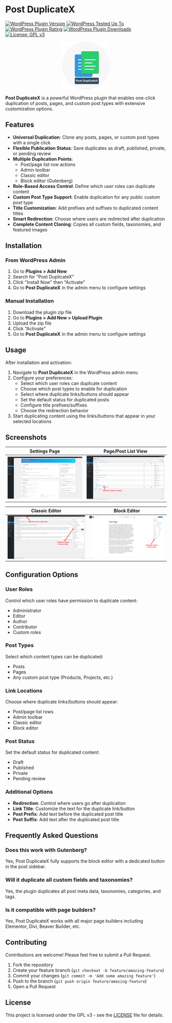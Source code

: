 # Post DuplicateX

[![WordPress Plugin Version](https://img.shields.io/wordpress/plugin/v/post-duplicatex.svg)](https://wordpress.org/plugins/post-duplicatex/)
[![WordPress Tested Up To](https://img.shields.io/wordpress/v/post-duplicatex.svg)](https://wordpress.org/plugins/post-duplicatex/)
[![WordPress Plugin Rating](https://img.shields.io/wordpress/plugin/r/post-duplicatex.svg)](https://wordpress.org/plugins/post-duplicatex/)
[![WordPress Plugin Downloads](https://img.shields.io/wordpress/plugin/dt/post-duplicatex.svg)](https://wordpress.org/plugins/post-duplicatex/)
[![License: GPL v3](https://img.shields.io/badge/License-GPL%20v3-blue.svg)](https://www.gnu.org/licenses/gpl-3.0.en.html)
<p align="center">
<img src="images/icon.svg" alt="Post DuplicateX" height="150"/>
</p>

**Post DuplicateX** is a powerful WordPress plugin that enables one-click duplication of posts, pages, and custom post types with extensive customization options.

## Features

- **Universal Duplication**: Clone any posts, pages, or custom post types with a single click
- **Flexible Publication Status**: Save duplicates as draft, published, private, or pending review
- **Multiple Duplication Points**: 
  - Post/page list row actions
  - Admin toolbar
  - Classic editor
  - Block editor (Gutenberg)
- **Role-Based Access Control**: Define which user roles can duplicate content
- **Custom Post Type Support**: Enable duplication for any public custom post type
- **Title Customization**: Add prefixes and suffixes to duplicated content titles
- **Smart Redirection**: Choose where users are redirected after duplication
- **Complete Content Cloning**: Copies all custom fields, taxonomies, and featured images

## Installation

### From WordPress Admin

1. Go to **Plugins > Add New**
2. Search for "Post DuplicateX"
3. Click "Install Now" then "Activate"
4. Go to **Post DuplicateX** in the admin menu to configure settings

### Manual Installation

1. Download the plugin zip file
2. Go to **Plugins > Add New > Upload Plugin**
3. Upload the zip file
4. Click "Activate"
5. Go to **Post DuplicateX** in the admin menu to configure settings


## Usage

After installation and activation:

1. Navigate to **Post DuplicateX** in the WordPress admin menu
2. Configure your preferences:
   - Select which user roles can duplicate content
   - Choose which post types to enable for duplication
   - Select where duplicate links/buttons should appear
   - Set the default status for duplicated posts
   - Configure title prefixes/suffixes
   - Choose the redirection behavior
3. Start duplicating content using the links/buttons that appear in your selected locations

## Screenshots

| Settings Page | Page/Post List View |
|:---:|:---:|
| ![Settings Page](images/screenshot-1.png) | ![Page/Post List](images/screenshot-2.png) |

| Classic Editor | Block Editor |
|:---:|:---:|
| ![Classic Editor](images/screenshot-3.png) | ![Block Editor](images/screenshot-4.png) |

## Configuration Options

### User Roles
Control which user roles have permission to duplicate content:
- Administrator
- Editor
- Author
- Contributor
- Custom roles

### Post Types
Select which content types can be duplicated:
- Posts
- Pages
- Any custom post type (Products, Projects, etc.)

### Link Locations
Choose where duplicate links/buttons should appear:
- Post/page list rows
- Admin toolbar
- Classic editor
- Block editor

### Post Status
Set the default status for duplicated content:
- Draft
- Published
- Private
- Pending review

### Additional Options
- **Redirection**: Control where users go after duplication
- **Link Title**: Customize the text for the duplicate link/button
- **Post Prefix**: Add text before the duplicated post title
- **Post Suffix**: Add text after the duplicated post title


## Frequently Asked Questions

### Does this work with Gutenberg?
Yes, Post DuplicateX fully supports the block editor with a dedicated button in the post sidebar.

### Will it duplicate all custom fields and taxonomies?
Yes, the plugin duplicates all post meta data, taxonomies, categories, and tags.

### Is it compatible with page builders?
Yes, Post DuplicateX works with all major page builders including Elementor, Divi, Beaver Builder, etc.

## Contributing

Contributions are welcome! Please feel free to submit a Pull Request.

1. Fork the repository
2. Create your feature branch (`git checkout -b feature/amazing-feature`)
3. Commit your changes (`git commit -m 'Add some amazing feature'`)
4. Push to the branch (`git push origin feature/amazing-feature`)
5. Open a Pull Request

## License

This project is licensed under the GPL v3 - see the [LICENSE](LICENSE) file for details.
